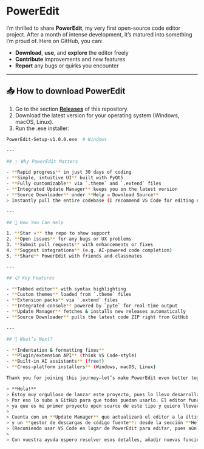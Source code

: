 # PowerEdit

I’m thrilled to share **PowerEdit**, my very first open-source code editor project. After a month of intense development, it’s matured into something I’m proud of. Here on GitHub, you can:

- **Download**, **use**, and **explore** the editor freely  
- **Contribute** improvements and new features  
- **Report** any bugs or quirks you encounter  

---

## 📥 How to download PowerEdit

1. Go to the section [**Releases**](https://github.com/tu_usuario/PowerEdit/releases) of this repository.  
2. Download the latest version for your operating system (Windows, macOS, Linux).
3.	 Run the .exe installer:
   ```bash
   PowerEdit-Setup-v1.0.0.exe  # Windows

---

## ✨ Why PowerEdit Matters

- **Rapid progress** in just 30 days of coding  
- **Simple, intuitive UI** built with PyQt5  
- **Fully customizable** via `.theme` and `.extend` files  
- **Integrated Update Manager** keeps you on the latest version  
- **Source Downloader** under **Help → Download Source**  
  > Instantly pull the entire codebase (I recommend VS Code for editing until indentation issues are ironed out!)

---

## 🔧 How You Can Help

1. **Star ⭐** the repo to show support  
2. **Open issues** for any bugs or UX problems  
3. **Submit pull requests** with enhancements or fixes  
4. **Suggest integrations** (e.g. AI-powered code completion)  
5. **Share** PowerEdit with friends and classmates  

---

## 📋 Key Features

- **Tabbed editor** with syntax highlighting  
- **Custom themes** loaded from `.theme` files  
- **Extension packs** via `.extend` files  
- **Integrated console** powered by `pyte` for real-time output  
- **Update Manager** fetches & installs new releases automatically  
- **Source Downloader** pulls the latest code ZIP right from GitHub  

---

## 🌟 What’s Next?

- **Indentation & formatting fixes**  
- **Plugin/extension API** (think VS Code-style)  
- **Built-in AI assistants** (free!)  
- **Cross-platform installers** (Windows, macOS, Linux)  

Thank you for joining this journey—let’s make PowerEdit even better together! 🎉  

> **Hola!**  
> Estoy muy orgulloso de lanzar este proyecto, pues lo llevo desarrollando 1 mes y ha avanzado muchísimo en mi opinión.  
> Por eso lo subo a GitHub para que todos puedan usarlo. El editor funciona bastante bien y quiero que me ayuden a mejorarlo lo más posible,  
> ya que es mi primer proyecto open source de este tipo y quiero llevarlo al siguiente nivel.  
>  
> Cuenta con un **Update Manager** que actualizará el editor a la última versión,  
> y un **gestor de descargas de código fuente**: desde la sección **Help → Download Source** puedes descargar todo el código para su edición.  
> (Recomiendo usar VS Code en lugar de PowerEdit para editar, pues aún hay algunos conflictos de indentación.)  
>  
> Con vuestra ayuda espero resolver esos detalles, añadir nuevas funcionalidades y, en breve, incorporar IA… ¡de forma completamente gratuita!  
